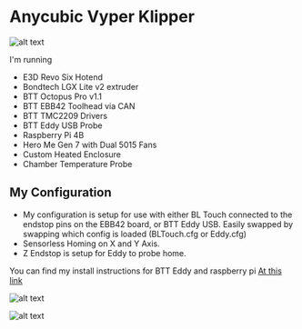 # Anycubic Vyper Klipper 

![alt text](https://github.com/krautech/vyper-klipper/blob/main/images/vyper/1.jpg?raw=true)

I'm running

- E3D Revo Six Hotend
- Bondtech LGX Lite v2 extruder
- BTT Octopus Pro v1.1
- BTT EBB42 Toolhead via CAN
- BTT TMC2209 Drivers
- BTT Eddy USB Probe
- Raspberry Pi 4B
- Hero Me Gen 7 with Dual 5015 Fans
- Custom Heated Enclosure
- Chamber Temperature Probe

## My Configuration

- My configuration is setup for use with either BL Touch connected to the endstop pins on the EBB42 board, or BTT Eddy USB. Easily swapped by swapping which config is loaded (BLTouch.cfg or Eddy.cfg)
- Sensorless Homing on X and Y Axis.
- Z Endstop is setup for Eddy to probe home.

You can find my install instructions for BTT Eddy and raspberry pi [At this link](https://github.com/krautech/vyper-klipper/blob/main/eddy_usb-raspberrypi.md)



![alt text](https://github.com/krautech/vyper-klipper/blob/main/images/vyper/2.jpg?raw=true)

![alt text](https://github.com/krautech/vyper-klipper/blob/main/images/vyper/3.jpg?raw=true)
